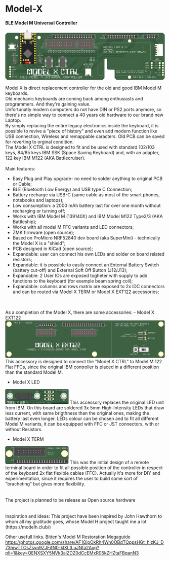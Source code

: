 # Model-X
**BLE Model M Universal Controller**

![Model X](./site/Model%20X%20CTRL%20(Int.Batt.SW)_16b.png)

Model X is direct replacement controller for the old and good IBM Model M keyboards.<br>
Old mechanic keyboards are coming back among enthusiasts and programmers. And they're gaining value.<br>
Unfortunatly modern computers do not have DIN or PS2 ports anymore, so there's no simple way to connect a 40 years old hardware to our brand new Laptop.<br>
By simply replacing the entire legacy electronics inside the keyboard, it is possible to revive a "piece of history" and even add modern function like USB connection, Wireless and remappable caracters. Old PCB can be saved for reverting to orginal condition.<br>
The Model X CTRL is designed to fit and be used with standard 102/103 keys, 84/85 keys IBM SSK (Space Saving Keyboard) and, with an adapter, 122 key IBM M122 (AKA Battlecruiser).<br>
<br>
Main features:
  - Easy Plug and Play upgrade- no need to solder anything to original PCB or Cable;
  - BLE (Bluetooth Low Energy) and USB type C Connection;
  - Battery recharge via USB-C (same cable as most of the smart phones, notebooks and laptops);
  - Low consumption: a 2000 mAh battery last for over one month without recharging or turning off;
  - Works with IBM Model M (139140X) and IBM Model M122 Type2/3 (AKA Battleship);
  - Works with all model M FFC variants and LED connectors;
  - ZMK firmware (open source);
  - Based on ProMicro NRF52840 dev board (aka SuperMini) - technically the Model X is a "shield";
  - PCB designed in KiCad (open source);
  - Expandable: user can connect his own LEDs and solder on board related resistors;
  - Expandable: it is possible to easily connect an External Battery Switch (battery cut-off) and External Soft Off Button (J12/J13);
  - Expandable: 2 User IOs are exposed togheter with supply to add functions to the keyboard (for example beam spring coil);
  - Expandable: columns and rows matrix are exposed to 2x IDC connectors and can be routed via Model X TERM or Model X EXT122 accessories;
<br>
<br>
As a completion of the Model X, there are some accessories:
  - Model X EXT122<br>  
  <img src="./site/Model%20X%20EXT122%20(J7%202x07)_16b.png" alt="Model X EXT122" width="600">
  This accessory is designed to connect the "Model X CTRL" to Model M 122 Flat FFCs, since the original IBM controller is placed in a different position than the standard Model M.
  <br>

  - Model X LED<br>  
  <img src="./site/Model%20X%20LED_16b.png" alt="Model X LED" width="200">
  This accessory replaces the original LED unit from IBM. On this board are soldered 3x 5mm High-Intensity LEDs that draw less current, with same brigthness than the original ones, making the battery last even longer.
  LEDs colour can be chosen and to fit all different Model M variants, it can be equipped with FFC or JST connectors, with or without Resistors.

  - Model X TERM<br>  
  <img src="./site/Model%20X%20TERM_16b.png" alt="Model X TERM" width="200">
  This was the initial design of a remote terminal board in order to fit all possible position of the controller in respect of the keyboard 2x flat flexible cables (FFC).
  Actually it's more for DIY and experimentation, since it requires the user to build some sort of "bracheting" but gives more flexibility.
<br>
<br>
<br>
The project is planned to be release as Open source hardware
<br>
<br>
<br>
Inspiration and ideas:
This project have been inspired by John Hawthorn to whom all my gratitude goes, whose Model H project taught me a lot (https://modelh.club/)

Other usefull links.
Bitten's Model M Restoration Megaguide
https://photos.google.com/share/AF1QipOkRh4Wn0OBdTQppsHGt_hizKJ_D73hiwTTOsZsvn9ZJFifN0-klXLtLuJNfa2Axg?pli=1&key=OENXSXY5NVk3alZDZ0dCcEMxR05kZHZtaFBqanN3
